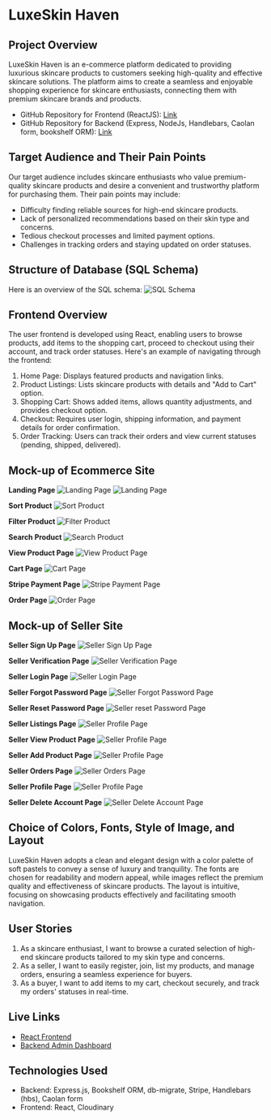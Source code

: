 # LuxeSkin Haven

## Project Overview
LuxeSkin Haven is an e-commerce platform dedicated to providing luxurious skincare products to customers seeking high-quality and effective skincare solutions. The platform aims to create a seamless and enjoyable shopping experience for skincare enthusiasts, connecting them with premium skincare brands and products.

- GitHub Repository for Frontend (ReactJS): <a href="https://github.com/christiinelim/luxeskin-haven">Link</a>
- GitHub Repository for Backend (Express, NodeJs, Handlebars, Caolan form, bookshelf ORM): <a href="https://github.com/christiinelim/luxeskin-haven-backend">Link</a>

## Target Audience and Their Pain Points
Our target audience includes skincare enthusiasts who value premium-quality skincare products and desire a convenient and trustworthy platform for purchasing them. Their pain points may include:
- Difficulty finding reliable sources for high-end skincare products.
- Lack of personalized recommendations based on their skin type and concerns.
- Tedious checkout processes and limited payment options.
- Challenges in tracking orders and staying updated on order statuses.

## Structure of Database (SQL Schema)
Here is an overview of the SQL schema:
![SQL Schema](./frontend/src/assets/images/readme/sql-schema.png)

## Frontend Overview
The user frontend is developed using React, enabling users to browse products, add items to the shopping cart, proceed to checkout using their account, and track order statuses. Here's an example of navigating through the frontend:
1. Home Page: Displays featured products and navigation links.
2. Product Listings: Lists skincare products with details and "Add to Cart" option.
3. Shopping Cart: Shows added items, allows quantity adjustments, and provides checkout option.
4. Checkout: Requires user login, shipping information, and payment details for order confirmation.
5. Order Tracking: Users can track their orders and view current statuses (pending, shipped, delivered).

## Mock-up of Ecommerce Site
**Landing Page**
![Landing Page](./frontend/src/assets/images/readme/home-top-page.png)
![Landing Page](./frontend/src/assets/images/readme/home-bottom-page.png)

**Sort Product**
![Sort Product](./frontend/src/assets/images/readme/sort-product.png)

**Filter Product**
![Filter Product](./frontend/src/assets/images/readme/filter-product.png)

**Search Product**
![Search Product](./frontend/src/assets/images/readme/search-product.png)

**View Product Page**
![View Product Page](./frontend/src/assets/images/readme/view-product-page.png)

**Cart Page**
![Cart Page](./frontend/src/assets/images/readme/cart-page.png)

**Stripe Payment Page**
![Stripe Payment Page](./frontend/src/assets/images/readme/stripe-payment-page.png)

**Order Page**
![Order Page](./frontend/src/assets/images/readme/order-page.png)

## Mock-up of Seller Site
**Seller Sign Up Page**
![Seller Sign Up Page](./frontend/src/assets/images/readme/seller-signup-page.png)

**Seller Verification Page**
![Seller Verification Page](./frontend/src/assets/images/readme/seller-verification-page.png)

**Seller Login Page**
![Seller Login Page](./frontend/src/assets/images/readme/seller-login-page.png)

**Seller Forgot Password Page**
![Seller Forgot Password Page](./frontend/src/assets/images/readme/seller-forgot-password-page.png)

**Seller Reset Password Page**
![Seller reset Password Page](./frontend/src/assets/images/readme/seller-reset-password-page.png)

**Seller Listings Page**
![Seller Profile Page](./frontend/src/assets/images/readme/seller-listings-page.png)

**Seller View Product Page**
![Seller Profile Page](./frontend/src/assets/images/readme/seller-view-product-page.png)

**Seller Add Product Page**
![Seller Profile Page](./frontend/src/assets/images/readme/seller-add-product-page.png)

**Seller Orders Page**
![Seller Orders Page](./frontend/src/assets/images/readme/seller-orders-page.png)

**Seller Profile Page**
![Seller Profile Page](./frontend/src/assets/images/readme/seller-profile-page.png)

**Seller Delete Account Page**
![Seller Delete Account Page](./frontend/src/assets/images/readme/seller-delete-account-page.png)

## Choice of Colors, Fonts, Style of Image, and Layout
LuxeSkin Haven adopts a clean and elegant design with a color palette of soft pastels to convey a sense of luxury and tranquility. The fonts are chosen for readability and modern appeal, while images reflect the premium quality and effectiveness of skincare products. The layout is intuitive, focusing on showcasing products effectively and facilitating smooth navigation.

## User Stories
1. As a skincare enthusiast, I want to browse a curated selection of high-end skincare products tailored to my skin type and concerns.
2. As a seller, I want to easily register, join, list my products, and manage orders, ensuring a seamless experience for buyers.
3. As a buyer, I want to add items to my cart, checkout securely, and track my orders' statuses in real-time.

## Live Links
- [React Frontend](link-to-react-frontend)
- [Backend Admin Dashboard](link-to-backend-admin)

## Technologies Used
- Backend: Express.js, Bookshelf ORM, db-migrate, Stripe, Handlebars (hbs), Caolan form
- Frontend: React, Cloudinary